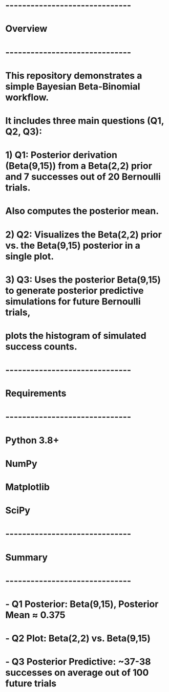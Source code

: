 # ------------------------------
# Overview
# ------------------------------
# This repository demonstrates a simple Bayesian Beta-Binomial workflow. 
# It includes three main questions (Q1, Q2, Q3):
#
# 1) Q1: Posterior derivation (Beta(9,15)) from a Beta(2,2) prior and 7 successes out of 20 Bernoulli trials. 
#        Also computes the posterior mean.
#
# 2) Q2: Visualizes the Beta(2,2) prior vs. the Beta(9,15) posterior in a single plot.
# 
# 3) Q3: Uses the posterior Beta(9,15) to generate posterior predictive simulations for future Bernoulli trials,
#        plots the histogram of simulated success counts.

# ------------------------------
# Requirements
# ------------------------------
# Python 3.8+
# NumPy
# Matplotlib
# SciPy

# ------------------------------
# Summary
# ------------------------------
# - Q1 Posterior: Beta(9,15), Posterior Mean ≈ 0.375
# - Q2 Plot: Beta(2,2) vs. Beta(9,15)
# - Q3 Posterior Predictive: ~37-38 successes on average out of 100 future trials
